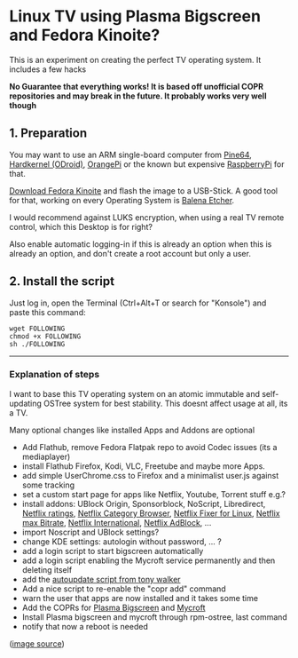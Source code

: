 # Linux TV using Plasma Bigscreen and Fedora Kinoite?


This is an experiment on creating the perfect TV operating system. It includes a few hacks

**No Guarantee that everything works! It is based off unofficial COPR repositories and may break in the future. It probably works very well though**

## 1. Preparation
You may want to use an ARM single-board computer from [Pine64](https://pine64.com/), [Hardkernel (ODroid)](https://www.hardkernel.com/), [OrangePi](https://orangepi.com/) or the known but expensive [RaspberryPi](https://www.raspberrypi.com/) for that.

[Download Fedora Kinoite](https://kinoite.fedoraproject.org/download/) and flash the image to a USB-Stick. A good tool for that, working on every Operating System is [Balena Etcher](https://github.com/balena-io/etcher/releases/latest).

I would recommend against LUKS encryption, when using a real TV remote control, which this Desktop is for right?

Also enable automatic logging-in if this is already an option when this is already an option, and don't create a root account but only a user.

## 2. Install the script

Just log in, open the Terminal (Ctrl+Alt+T or search for "Konsole") and paste this command:

```
wget FOLLOWING
chmod +x FOLLOWING
sh ./FOLLOWING
```

---

### Explanation of steps
I want to base this TV operating system on an atomic immutable and self-updating OSTree system for best stability. This doesnt affect usage at all, its a TV.

Many optional changes like installed Apps and Addons are optional

- Add Flathub, remove Fedora Flatpak repo to avoid Codec issues (its a mediaplayer)
- install Flathub Firefox, Kodi, VLC, Freetube and maybe more Apps.
- add simple UserChrome.css to Firefox and a minimalist user.js against some tracking
- set a custom start page for apps like Netflix, Youtube, Torrent stuff e.g.?
- install addons: UBlock Origin, Sponsorblock, NoScript, Libredirect, [Netflix ratings](https://addons.mozilla.org/de/firefox/addon/film-scores-for-netflix), [Netflix Category Browser](https://addons.mozilla.org/de/firefox/addon/netflix-category-browser), [Netflix Fixer for Linux](https://addons.mozilla.org/de/firefox/addon/netflix-fixer-for-linux), [Netflix max Bitrate](https://addons.mozilla.org/de/firefox/addon/netflix-max-bitrate), [Netflix International](https://addons.mozilla.org/de/firefox/addon/netflix-international), [Netflix AdBlock](https://addons.mozilla.org/de/firefox/addon/netflix-adblock), ...
- import Noscript and UBlock settings?
- change KDE settings: autologin without password, ... ?
- add a login script to start bigscreen automatically
- add a login script enabling the Mycroft service permanently and then deleting itself
- add the [autoupdate script from tony walker](https://github.com/tonywalker1/silverblue-update)
- Add a nice script to re-enable the "copr add" command
- warn the user that apps are now installed and it takes some time
- Add the COPRs for [Plasma Bigscreen](https://copr.fedorainfracloud.org/coprs/darrencocco/plasma-bigscreen/) and [Mycroft](https://copr.fedorainfracloud.org/coprs/lyessaadi/mycroft/)
- Install Plasma bigscreen and mycroft through rpm-ostree, last command
- notify that now a reboot is needed

([image source](https://www.muylinux.com/wp-content/uploads/2020/03/PlasmaBigScreen.jpg))
